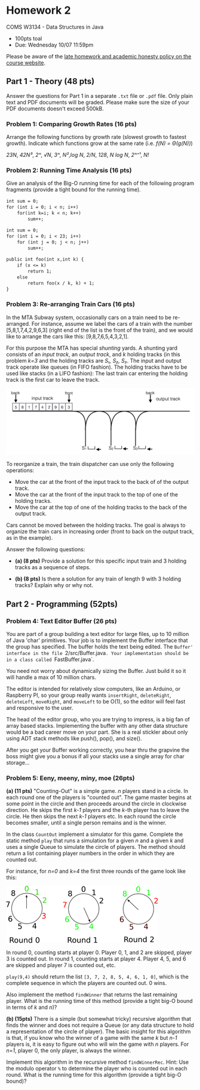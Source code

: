 # Homework 2
COMS W3134 - Data Structures in Java
* 100pts toal
* Due: Wednesday 10/07 11:59pm


Please be aware of the [late homework and academic honesty policy on the course website](http://www.cs.columbia.edu/~bauer/cs3134/homework.html).

## Part 1 - Theory (48 pts)
Answer the questions for Part 1 in a separate `.txt` file or `.pdf` file. Only plain text and PDF documents will be graded. Please make sure the size of your PDF documents doesn't exceed 500kB. 


### Problem 1: Comparing Growth Rates (16 pts)

Arrange the following functions by growth rate (slowest growth to fastest growth). Indicate which functions grow at the same rate (i.e. *f(N) = Θ(g(N))*)

*23N*, *42N³*, *2ⁿ*, *√N*, *3ⁿ*, *N²*,*log N*, *2/N*, *128*, *N log N*, *2ⁿ⁺¹*, *N!*


### Problem 2: Running Time Analysis (16 pts)
 
Give an analysis of the Big-O running time for each of the following program fragments (provide a tight bound for the running time). 

```
int sum = 0;
for (int i = 0; i < n; i++)
    for(int k=i; k < n; k++)
        sum++; 
```

```
int sum = 0;
for (int i = 0; i < 23; i++)
    for (int j = 0; j < n; j++)
        sum++; 
```

```
public int foo(int x,int k) {
    if (x <= k) 
        return 1;
    else 
        return foo(x / k, k) + 1;
}
```

### Problem 3: Re-arranging Train Cars (16 pts) 

In the MTA Subway system, occasionally cars on a train need to be re-arranged. For instance, assume we label the cars of a train with the number \[5,8,1,7,4,2,9,6,3\] (right end of the list is the front of the train), and we would like to arrange the cars like this: [9,8,7,6,5,4,3,2,1]. 

For this purpose the MTA has special *shunting* yards. A shunting yard consists of an *input track*, an *output track*, and *k* holding tracks (in this problem *k=3* and the holding tracks are *S₁, S₂, S₃*. The input and output track operate like queues (in FIFO fashion). The holding tracks have to be used like stacks (in a LIFO fashion): The last train car entering the holding track is the first car to leave the track. 

![A shunting yard.](figures/shunting.png)

To reorganize a train, the train dispatcher can use only the following operations: 

* Move the car at the front of the input track to the back of of the output track.
* Move the car at the front of the input track to the top of one of the holding tracks. 
* Move the car at the top of one of the holding tracks to the back of the output track. 

Cars cannot be moved between the holding tracks.  The goal is always to organize the train cars in increasing order (front to back on the output track, as in the example).

Answer the following questions:

* **(a) (8 pts)** Provide a solution for this specific input train and 3 holding tracks as a sequence of steps.
 
* **(b) (8 pts)** Is there a solution for any train of length 9 with 3 holding tracks? Explain why or why not. 

## Part 2 - Programming (52pts)

### Problem 4: Text Editor Buffer (26 pts)

You are part of a group building a text editor for large files, up to
10 million of Java 'char' primitives.  Your job is to implement the
Buffer interface that the group has specified. The buffer holds the
text being edited.  The `Buffer' interface in the file
`2/src/Buffer.java`. Your implementation should be in a class called
`FastBuffer.java`.

You need not worry about dynamically sizing the Buffer. Just build
it so it will handle a max of 10 million chars.

The editor is intended for relatively slow computers, like an Arduino,
or Raspberry PI, so your group really wants `insertRight`,
`deleteRight`, `deleteLeft`, `moveRight`, and `moveLeft` to be O(1),
so the editor will feel fast and responsive to the user.

The head of the editor group, who you are trying to impress, is a big
fan of array based stacks. Implementing the buffer with any other data
structure would be a bad career move on your part. She is a real
stickler about only using ADT stack methods like push(), pop(), and
size().

After you get your Buffer working correctly, you hear thru the
grapvine the boss might give you a bonus if all your stacks use a
single array for char storage...


### Problem 5: Eeny, meeny, miny, moe (26pts)

**(a) (11 pts)**
"Counting-Out" is a simple game. *n* players stand in a circle. In each round one of the players is "counted out". The game master begins at some point in the circle and then proceeds around the circle in clockwise direction. He skips the first *k-1* players and the *k*-th player has to leave the circle. He then skips the next *k-1* players etc. In each round the circle becomes smaller, until a single person remains and is the winner. 

In the class `CountOut` implement a simulator for this game. Complete the static method `play` that runs a simulation for a given *n* and a given *k* and uses a single Queue to simulate the circle of players. The method should return a list containing player numbers in the order in which they are counted out. 

For instance, for *n=0* and *k=4* the first three rounds of the game look like this: 

![The first three rounds of the game for *n=0* and *k=4*](figures/counting.png)

In round 0, counting starts at player 0. Player 0, 1, and 2 are skipped, player 3 is counted out. In round 1, counting starts at player 4. Player 4, 5, and 6 are skipped and player 7 is counted out, etc.

`play(9,4)` should return the list `[3, 7, 2, 8, 5, 4, 6, 1, 0]`, which is the complete sequence in which the players are counted out. 0 wins.

Also implement the method `findWinner` that returns the last remaining player. What is the running time of this method (provide a tight big-O bound in terms of *k* and *n*)?  

**(b) (15pts)** 
There is a simple (but somewhat tricky) recursive algorithm that finds the winner and does not require a Queue (or any data structure to hold a representation of the circle of player). The basic insight for this algorithm is that, if you know who the winner of a game with the same *k* but *n-1* players is, it is easy to figure out who will win the game with *n* players. For *n=1*, player 0, the only player, is always the winner. 

Implement this algorithm in the recursive method `findWinnerRec`. 
Hint: Use the modulo operator `%` to determine the player who is counted out in each round. 
What is the running time for this algorithm (provide a tight big-O bound)?
